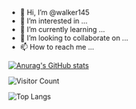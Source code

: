 - 👋 Hi, I’m @walker145
- 👀 I’m interested in ...
- 🌱 I’m currently learning ...
- 💞️ I’m looking to collaborate on ...
- 📫 How to reach me ...

[![Anurag's GitHub stats](https://github-readme-stats.vercel.app/api?username=walker145)](https://github.com/anuraghazra/github-readme-stats)

![Visitor Count](https://profile-counter.glitch.me/walker145/count.svg)

![Top Langs](https://github-readme-stats.vercel.app/api/top-langs/?username=walker145&layout=compact&theme=tokyonight)


<!---
walker145/walker145 is a ✨ special ✨ repository because its `README.md` (this file) appears on your GitHub profile.
You can click the Preview link to take a look at your changes.
--->
